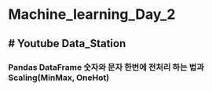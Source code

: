 
# Machine_learning_Day_2
## # Youtube Data_Station

### Pandas DataFrame 숫자와 문자 한번에 전처리 하는 법과 Scaling(MinMax, OneHot)


### 
